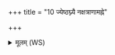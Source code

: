 +++
title = "10 ज्येष्ठघ्न्यै नक्षत्राणामह्ने"

+++
<details><summary>मूलम् (WS)</summary>

ज्येष्ठघ्न्यै नक्षत्राणामह्ने रात्र्या इदं नमः ।  
जुहोमि विश्वकर्मणे स शिवो मृडयाति नः ॥ ११ ॥
</details>